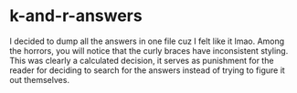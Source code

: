 # k-and-r-answers
I decided to dump all the answers in one file cuz I felt like it lmao. Among the horrors, you will notice that the curly braces have inconsistent styling. This was clearly a calculated decision, it serves as punishment for the reader for deciding to search for the answers instead of trying to figure it out themselves.
